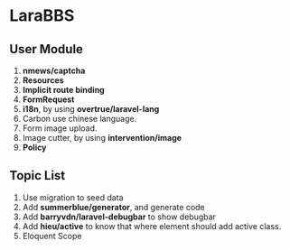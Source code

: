 # LaraBBS

## User Module

1. **nmews/captcha**
2. **Resources**
3. **Implicit route binding**
4. **FormRequest**
5. **i18n**, by using **overtrue/laravel-lang**
6. Carbon use chinese language.
7. Form image upload.
8. Image cutter, by using **intervention/image**
9. **Policy**

## Topic List

1. Use migration to seed data
2. Add **summerblue/generator**, and generate code
3. Add **barryvdn/laravel-debugbar** to show debugbar
4. Add **hieu/active** to know that where element should add active class.
5. Eloquent Scope